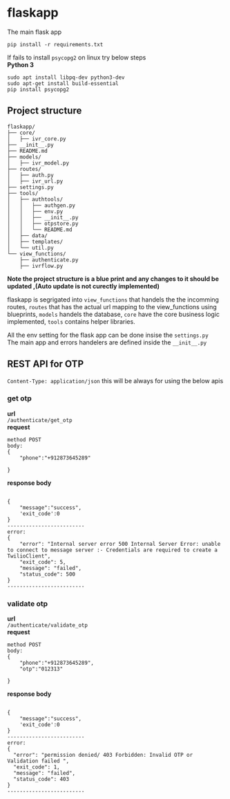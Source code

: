 # flaskapp

The main flask app

```
pip install -r requirements.txt

```
If fails to install ```psycopg2``` on linux try below steps  
**Python 3**
```
sudo apt install libpq-dev python3-dev
sudo apt-get install build-essential
pip install psycopg2
```
## Project structure
```
flaskapp/
├── core/
│   ├── ivr_core.py
├── __init__.py
├── README.md
├── models/
│   ├── ivr_model.py
├── routes/
│   ├── auth.py
│   ├── ivr_url.py
├── settings.py
├── tools/
│   ├── authtools/
│   │   ├── authgen.py
│   │   ├── env.py
│   │   ├── __init__.py
│   │   ├── otpstore.py
│   │   └── README.md
│   ├── data/
│   ├── templates/
│   └── util.py
└── view_functions/
    ├── authenticate.py
    ├── ivrflow.py

```
**Note the project structure is a blue print and any changes to it should be updated ,(Auto update is not curectly implemented)**

flaskapp is segrigated into ```view_functions``` that handels the the incomming routes, ```routes``` that has the actual url mapping to the view_functions using blueprints, ```models``` handels the database, ```core``` have the core business logic implemented, ```tools``` contains helper libraries.

All the env setting for the flask app can be done insise the ``settings.py``  
The main app and errors handelers are defined inside the ```__init__.py```   

## REST API for OTP
```Content-Type: application/json``` this will be always for using the below apis 
### get otp
**url**  
```/authenticate/get_otp```  
**request**  
```
method POST
body:
{
    "phone":"+912873645289"

}
```  

**response body**  
```

{
    "message":"success",
    'exit_code':0
}
-------------------------
error:
{
    "error": "Internal server error 500 Internal Server Error: unable to connect to message server :- Credentials are required to create a TwilioClient",
    "exit_code": 5,
    "message": "failed",
    "status_code": 500
}
-------------------------
``` 


### validate otp
**url**  
```/authenticate/validate_otp```  
**request**  
```
method POST
body:
{
    "phone":"+912873645289",
    "otp":"012313"

}
```  

**response body**  
```

{
    "message":"success",
    'exit_code':0
}
-------------------------
error:
{
  "error": "permission denied/ 403 Forbidden: Invalid OTP or Validation failed ", 
  "exit_code": 1, 
  "message": "failed", 
  "status_code": 403
}
-------------------------
``` 
